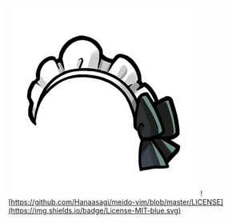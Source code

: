 ![](https://github.com/Hanaasagi/meido-vim/blob/master/.resources/logo.png)
![https://github.com/Hanaasagi/meido-vim/blob/master/LICENSE](https://img.shields.io/badge/License-MIT-blue.svg)
